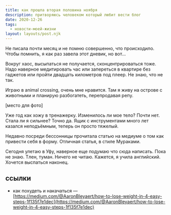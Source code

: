 ```yaml
---
title: как прошла вторая половина ноября
description: притворяюсь человеком который любит вести блог
date: 2020-12-26
tags:
  - новости-моей-жизни
layout: layouts/post.njk
---
```


Не писала почти месяц и не помню совершенно, что происходило. Чтобы помнить, я как раз завела этот дневик, но вот... 

Вокруг хаос, высыпаться не получается, сконцентрироваться тоже. Надо наверное медитировать час или запереться в квартире без гаджетов или пройти двадцать километров под плеер. Не знаю, что не так.

Играю в animal crossing, очень мне нравится. Там я живу на острове с животными и планирую разбогатеть, перепродавая репу. 

[место для фото]

Уже год как хожу в тренажерку. Изменилось ли мое тело? Почти нет. Стала ли я сильнее? Точно да. Ящик с инструментами много лет казался неподъёмным, теперь он просто тяжелый.

Недавно посреди бессонницы прочитала статью на медиуме о том как привести себя в форму. Отличная статья, в стиле Мураками.

Сегодня улетаю в Уфу, наверное еще подумаю что сюда написать. Пока не знаю. Тлен, туман. Ничего не читаю. Кажется, я учила английский. Хочется выспаться наконец. 

## ссылки
- как похудеть и накачаться — [https://medium.com/@AaronBleyaert/how-to-lose-weight-in-4-easy-steps-1f135f7e1dec](https://medium.com/@AaronBleyaert/how-to-lose-weight-in-4-easy-steps-1f135f7e1dec)


